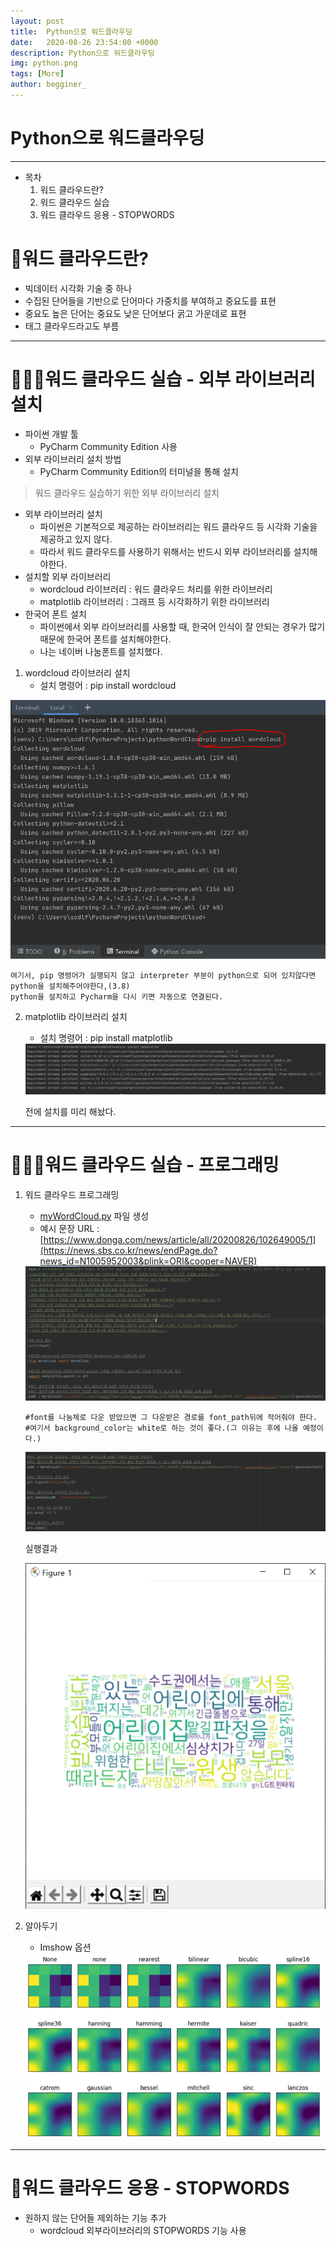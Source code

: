```yaml
---
layout: post
title:  Python으로 워드클라우딩
date:   2020-08-26 23:54:00 +0000
description: Python으로 워드클라우딩
img: python.png
tags: [More]
author: begginer_
---
```


# Python으로 워드클라우딩

---

- 목차
    1. 워드 클라우드란?
    2. 워드 클라우드 실습
    3. 워드 클라우드 응용 - STOPWORDS

# 🤔워드 클라우드란?

- 빅데이터 시각화 기술 중 하나
- 수집된 단어들을 기반으로 단어마다 가중치를 부여하고 중요도를 표현
- 중요도 높은 단어는 중요도 낮은 단어보다 굵고 가운데로 표현
- 태그 클라우드라고도 부름

---


# 👩🏻‍💻워드 클라우드 실습 - 외부 라이브러리 설치

- 파이썬 개발 툴
    - PyCharm Community Edition 사용
- 외부 라이브러리 설치 방법
    - PyCharm Community Edition의 터미널을 통해 설치

> 워드 클라우드 실습하기 위한 외부 라이브러리 설치

- 외부 라이브러리 설치
    - 파이썬은 기본적으로 제공하는 라이브러리는 워드 클라우드 등 시각화 기술을 제공하고 있지 않다.
    - 따라서 워드 클라우드를 사용하기 위해서는 반드시 외부 라이브러리를 설치해야한다.
- 설치할 외부 라이브러리
    - wordcloud 라이브러리 : 워드 클라우드 처리를 위한 라이브러리
    - matplotlib 라이브러리 : 그래프 등 시각화하기 위한 라이브러리
- 한국어 폰트 설치
    - 파이썬에서 외부 라이브러리를 사용할 때, 한국어 인식이 잘 안되는 경우가 많기 때문에 한국어 폰트를 설치해야한다.
    - 나는 네이버 나눔폰트를 설치했다.

1. wordcloud 라이브러리 설치
    - 설치 명령어 : pip install wordcloud

<center><img src="/assets/img/python/01.png"></center>

    여기서, pip 명령어가 실행되지 않고 interpreter 부분이 python으로 되어 있지않다면 python을 설치해주어야한다,(3.8)
    python을 설치하고 Pycharm을 다시 키면 자동으로 연결된다.

2. matplotlib 라이브러리 설치
    - 설치 명령어 : pip install matplotlib

   <center><img src="/assets/img/python/02.png"></center>

    전에 설치를 미리 해놨다.

---

# 👨🏻‍💻워드 클라우드 실습 - 프로그래밍

1. 워드 클라우드 프로그래밍
    - [myWordCloud.py](http://mywordcloud.py) 파일 생성
    - 예시 문장 URL : [https://www.donga.com/news/article/all/20200826/102649005/1](https://news.sbs.co.kr/news/endPage.do?news_id=N1005952003&plink=ORI&cooper=NAVER)

    <center><img src="/assets/img/python/03.png"></center>

    ```
    #font를 나눔체로 다운 받았으면 그 다운받은 경로를 font_path뒤에 적어줘야 한다.
    #여기서 background_color는 white로 하는 것이 좋다.(그 이유는 후에 나올 예정이다.)
    ```

    <center><img src="/assets/img/python/04.png"></center>

    실행결과

    <center><img src="/assets/img/python/05.png"></center>

2. 알아두기
    - Imshow 옵션

    <center><img src="/assets/img/python/06.png"></center>

---

# 🧐워드 클라우드 응용 - STOPWORDS

- 원하지 않는 단어들 제외하는 기능 추가
    - wordcloud  외부라이브러리의 STOPWORDS 기능 사용